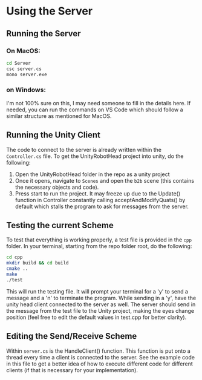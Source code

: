 # Using the Server

## Running the Server

### On MacOS:
```bash
cd Server
csc server.cs
mono server.exe
```

### on Windows:

I'm not 100% sure on this, I may need someone to fill in the details here. If needed, you can run the commands on VS Code which should follow a similar structure as mentioned for MacOS.

## Running the Unity Client
The code to connect to the server is already written within the `Controller.cs` file. To get the UnityRobotHead project into unity, do the following:
1. Open the UnityRobotHead folder in the repo as a unity project
2. Once it opens, navigate to `Scenes` and open the `b2b` scene (this contains the necessary objects and code).
3. Press start to run the project. It may freeze up due to the Update() function in Controller constantly calling acceptAndModifyQuats() by default which stalls the program to ask for messages from the server.

## Testing the current Scheme
To test that everything is working properly, a test file is provided in the `cpp` folder. In your terminal, starting from the repo folder root, do the following:
```bash
cd cpp
mkdir build && cd build
cmake ..
make
./test
```

This will run the testing file. It will prompt your terminal for a 'y' to send a message and a 'n' to terminate the program. While sending in a 'y', have the unity head client connected to the server as well.
The server should send in the message from the test file to the Unity project, making the eyes change position (feel free to edit the default values in test.cpp for better clarity).

## Editing the Send/Receive Scheme
Within `server.cs` is the HandleClient() function. This function is put onto a thread every time a client is connected to the server. See the example code in this file to get a better idea of how to execute different
code for different clients (if that is necessary for your implementation).

